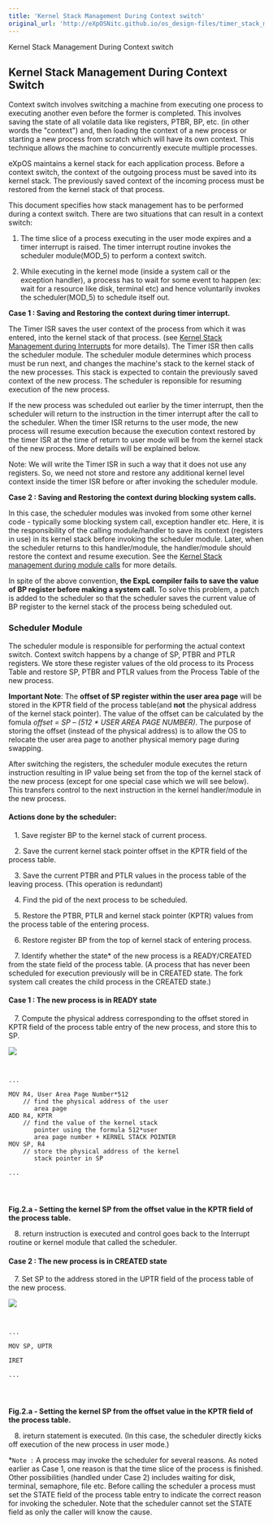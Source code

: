 ```yaml
---
title: 'Kernel Stack Management During Context switch'
original_url: 'http://eXpOSNitc.github.io/os_design-files/timer_stack_management.html'
---
```








Kernel Stack Management During Context switch


























































  
  
  
  


Kernel Stack Management During Context Switch
---------------------------------------------


  
  


  

Context switch involves switching a machine from executing one process to executing another even before the former is completed. This involves saving the state of all volatile data like registers, PTBR, BP, etc. (in other words the "context") and, then loading the context of a new process or starting a new process from scratch which will have its own context. This technique allows the machine to concurrently execute multiple processes.


eXpOS maintains a kernel stack for each application process. Before a context switch, the context of the outgoing process must be saved into its kernel stack. The previously saved context of the incoming process must be restored from the kernel stack of that process. 



 This document specifies how stack management has to be performed during a context switch. There are two situations that can result in a context switch:


1. The time slice of a process executing in the user mode expires and a timer interrupt is raised. The timer interrupt routine invokes the scheduler module(MOD\_5) to perform a context switch.


2. While executing in the kernel mode (inside a system call or the exception handler), a process has to wait for some event to happen (ex: wait for a resource like disk, terminal etc) and hence voluntarily invokes the scheduler(MOD\_5) to schedule itself out. 
 



  

 **Case 1 : Saving and Restoring the context during timer interrupt.**
  
   

 The Timer ISR saves the user context of the process from which it was entered, into the kernel stack of that process. (see  [Kernel Stack Management during Interrupts](stack_interrupt.html)  for more details). The Timer ISR then calls the scheduler module. The scheduler module determines which process must be run next, and changes the 
 machine's stack to the kernel stack of the new processes. This stack is expected to contain the previously saved context of the 
 new process. The scheduler is reponsible for resuming execution of the new process.



 If the new process was scheduled out earlier by the timer interrupt, then the scheduler will return to the instruction in the 
 timer interrupt after the call to the scheduler. When the timer ISR returns to the
 user mode, the new process will resume execution because the execution context restored by the timer ISR at the time
 of return to user mode will
 be from the kernel stack of the new process. More details will be explained below. 





 Note: We will write the Timer ISR in such a way that it does not use any registers. So, we need not store and restore any additional kernel level context inside the timer ISR before or after invoking the scheduler module.
 


  

 **Case 2 : Saving and Restoring the context during blocking system calls.**
  
   

 In this case, the scheduler modules was invoked from some other kernel code - typically some blocking system call, exception
handler etc. Here, it is the responsibility of the calling module/handler to save its context (registers in use) in its kernel stack 
before invoking the scheduler module. Later, when the scheduler returns to this handler/module, the handler/module should restore the context and resume execution. See the  [Kernel Stack management during module calls](stack_module.html) for more details.




In spite of the above convention, **the ExpL compiler fails to save the value of BP register before making a system call.** To solve this problem, a patch is added to the scheduler so that the scheduler saves the current value of BP register to the kernel stack of the process being scheduled out. 



  

###  Scheduler Module



 The scheduler module is responsible for performing the actual context switch. Context switch happens by a change of SP, PTBR and PTLR registers. We store these register values of the old process to its Process Table and restore SP, PTBR and PTLR values from the Process Table of the new process. 




**Important Note**: The **offset of SP register within the user area page**  will be stored in the KPTR field of the process table(and **not** the physical address of the kernel stack pointer). The value of the offset can be calculated by the fomula *offset = SP – (512 * USER AREA PAGE NUMBER)*.
 The purpose of storing the offset (instead of the physical address) is to allow the OS to relocate the user area page to another physical memory page during swapping. 



 After switching the registers, the scheduler module executes the return instruction resulting in IP value being set from the top of the kernel stack of the new process (except for one special case which we will see below). This transfers control to the next instruction in the kernel handler/module in the new process.
 






#### **Actions done by the scheduler:**




   1. Save register BP to the kernel stack of current process.  
 

   2. Save the current kernel stack pointer offset in the KPTR field of the process table.  


   3. Save the current PTBR and PTLR values in the process table of the leaving process. (This operation is redundant)
  

   4. Find the pid of the next process to be scheduled.  
 

   5. Restore the PTBR, PTLR and kernel stack pointer (KPTR) values from the process table of the entering process.
  

   6. Restore register BP from the top of kernel stack of entering process.  

   7. Identify whether the state* of the new process is a READY/CREATED from the state field of the process table. (A process that has never been scheduled for execution previously will be in CREATED state. The fork system call creates the child process in the CREATED state.)

 


  
  

####  **Case 1 : The new process is in READY state**



   7. Compute the physical address corresponding to the offset stored in KPTR field of the process table entry of the new process, and store this to SP.

 



![](../img/kernel_mode_timer_step2.i.a.png)



```

						
...
						
MOV R4, User Area Page Number*512
	// find the physical address of the user
	   area page 
ADD R4, KPTR
	// find the value of the kernel stack 
	   pointer using the formula 512*user 
	   area page number + KERNEL STACK POINTER
MOV SP, R4	
	// store the physical address of the kernel 
	   stack pointer in SP

...
					
	
					
```





  
**Fig.2.a - Setting the kernel SP from the offset value in the KPTR field of the process table.** 





 
    8. return instruction is executed and control goes back to the Interrupt routine or kernel module that called the scheduler.
 
  
  

####  **Case 2 : The new process is in CREATED state**



   7. Set SP to the address stored in the UPTR field of the process table of the new process.

 



![](../img/user_mode_timer_step2c.png)



```

						
...
						
MOV SP, UPTR

IRET

...
					
	
					
```





  
**Fig.2.a - Setting the kernel SP from the offset value in the KPTR field of the process table.** 





 
    8. ireturn statement is executed. (In this case, the scheduler directly kicks off execution of the new process in
 user mode.)
  
  

*`Note :` A process may invoke the scheduler for several reasons. As noted earlier as Case 1, one reason is that the time slice of the process is finished. Other possibilities (handled under Case 2) includes waiting for disk, terminal, semaphore, file etc. Before calling the scheduler a process must set the STATE field of the process table entry to indicate the correct reason 
for invoking the scheduler. Note that the scheduler cannot set the STATE field as only the caller will know the cause.

   
  







































